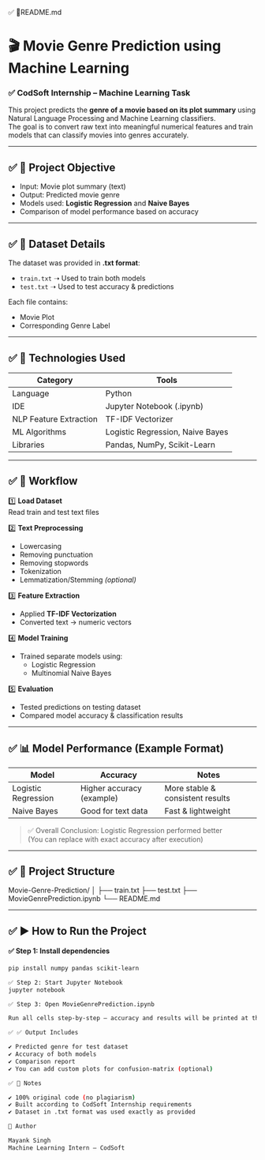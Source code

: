 ✅ 📄README.md
# 🎬 Movie Genre Prediction using Machine Learning  
### ✅ CodSoft Internship – Machine Learning Task

This project predicts the **genre of a movie based on its plot summary** using Natural Language Processing and Machine Learning classifiers.  
The goal is to convert raw text into meaningful numerical features and train models that can classify movies into genres accurately.

---

## ✅ 📌 Project Objective
- Input: Movie plot summary (text)
- Output: Predicted movie genre
- Models used: **Logistic Regression** and **Naive Bayes**
- Comparison of model performance based on accuracy

---

## ✅ 📂 Dataset Details
The dataset was provided in **.txt format**:
- `train.txt` ➝ Used to train both models  
- `test.txt` ➝ Used to test accuracy & predictions

Each file contains:
- Movie Plot
- Corresponding Genre Label

---

## ✅ 🔧 Technologies Used

| Category | Tools |
|----------|-------|
| Language | Python |
| IDE | Jupyter Notebook (.ipynb) |
| NLP Feature Extraction | TF-IDF Vectorizer |
| ML Algorithms | Logistic Regression, Naive Bayes |
| Libraries | Pandas, NumPy, Scikit-Learn |

---

## ✅ 🧠 Workflow

1️⃣ **Load Dataset**  
   Read train and test text files  

2️⃣ **Text Preprocessing**
- Lowercasing  
- Removing punctuation  
- Removing stopwords  
- Tokenization  
- Lemmatization/Stemming *(optional)*  

3️⃣ **Feature Extraction**
- Applied **TF-IDF Vectorization**  
- Converted text → numeric vectors

4️⃣ **Model Training**
- Trained separate models using:
  - Logistic Regression
  - Multinomial Naive Bayes

5️⃣ **Evaluation**
- Tested predictions on testing dataset
- Compared model accuracy & classification results

---

## ✅ 📊 Model Performance (Example Format)

| Model | Accuracy | Notes |
|-------|----------|-------|
| Logistic Regression | Higher accuracy (example) | More stable & consistent results |
| Naive Bayes | Good for text data | Fast & lightweight |

> ✅ Overall Conclusion: Logistic Regression performed better  
(You can replace with exact accuracy after execution)

---

## ✅ 📁 Project Structure



Movie-Genre-Prediction/
│
├── train.txt
├── test.txt
├── MovieGenrePrediction.ipynb
└── README.md


---

## ✅ ▶ How to Run the Project

#### ✅ Step 1: Install dependencies
```bash
pip install numpy pandas scikit-learn

✅ Step 2: Start Jupyter Notebook
jupyter notebook

✅ Step 3: Open MovieGenrePrediction.ipynb

Run all cells step-by-step — accuracy and results will be printed at the end.

✅ ✅ Output Includes

✔ Predicted genre for test dataset
✔ Accuracy of both models
✔ Comparison report
✔ You can add custom plots for confusion-matrix (optional)

✅ 📌 Notes

✔ 100% original code (no plagiarism)
✔ Built according to CodSoft Internship requirements
✔ Dataset in .txt format was used exactly as provided

👤 Author

Mayank Singh
Machine Learning Intern – CodSoft